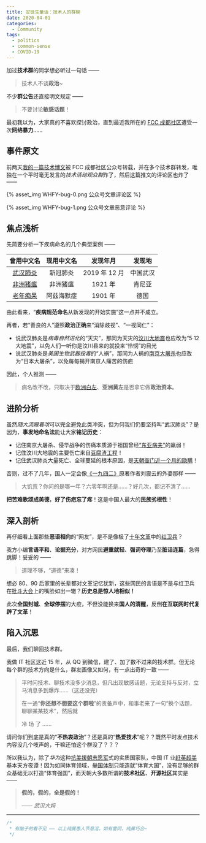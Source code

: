 ```yaml
---
title: 安徒生童话：技术人的群聊
date: 2020-04-01
categories:
  - Community
tags:
  - politics
  - common-sense
  - COVID-19
---
```


加过**技术群**的同学想必听过一句话 ——

> 技术人不谈**政治**~

不少**群公告**还直接明文规定 ——

> 不要讨论**敏感话题**！

最初我以为，大家真的不喜欢探讨政治，直到最近我所在的 [FCC 成都社区][1]遭受一次**网络暴力**……

## 事件原文

前两天[我的一篇技术博文][2]被 FCC 成都社区公众号转载，并在多个技术群转发，唯独在一个平时毫无发言的*技术活动观众群*炸了，然后这篇推文的评论区也炸了 ——

{% asset_img WHFY-bug-0.png 公众号文章评论区 %}

{% asset_img WHFY-bug-1.png 公众号文章恶意评论 %}

## 焦点浅析

先简要分析一下疾病命名的几个典型案例 ——

|  曾用中文名   | 现用中文名 |   发现年月    |  发现地  |
| :-----------: | :--------: | :-----------: | :------: |
| [武汉肺炎][3] |  新冠肺炎  | 2019 年 12 月 | 中国武汉 |
| [非洲猪瘟][4] |  非洲猪瘟  |    1921 年    |  肯尼亚  |
| [老年痴呆][5] | 阿兹海默症 |    1901 年    |   德国   |

由此看来，“**疾病规范命名**从新发现的开始实施”这一点并不成立。

再者，若“善良的人”遵照**政治正确**来“消除歧视”、“一视同仁”：

- 说武汉肺炎是*病毒自然进化*的“天灾”，那同为天灾的[汶川大地震][6]也应改为“5·12 大地震”，以免人们一听你是汶川县来的就投来“怜悯”的目光
- 说武汉肺炎是*美国生物武器投毒*的“人祸”，那同为人祸的[南京大屠杀][7]也应改为“日本大屠杀”，以免每每揭开南京人痛苦的伤疤

因此，个人推测 ——

> 病名改不改，只取决于[欧洲白左][8]、**亚洲黄左**是否拿它做**政治资本**。

## 进阶分析

虽然*随大流跟着改*可以完全避免此类冲突，但为何我们仍要坚持叫“武汉肺炎”？是因为，**事发地命名法**能让大家**铭记历史**：

- 记住南京大屠杀、侵华战争的伤痛本质源于祖国曾经[“东亚病夫”][9]的羸弱！
- 记住汶川大地震的主要伤亡来自[豆腐渣工程][10]！
- 记住武汉肺炎大量死亡、全球蔓延的根本原因，是[天朝衙门近一个月的隐瞒][11]！

否则，过不了几年，国人一定会像[《一九四二》][12]原著作者刘震云的外婆那样 ——

> 大饥荒？你问的是哪一年？六零年啊还是……？好几次，都记不清了……

**把苦难歌颂成美德**，**好了伤疤忘了疼**！这是中国人最大的**民族劣根性**！

## 深入剖析

再仔细看上面那些**恶语相向**的“网友”，是不是像极了[十年文革][13]中的[红卫兵][14]？

我方小编**言语平和**、**论据充分**，对方网民**避重就轻**、**强词夺理**乃至**脏话连篇**，急得跳脚！妥妥的 ——

> 道理不够，“道德”来凑！

想必 80、90 后家里的长辈都对文革记忆犹新，这些网民的言语是不是与红卫兵在[批斗大会][15]上的嘴脸如出一辙？**历史总是惊人地相似！**

此次**全国封城**、**全球停摆**的大疫，不但没能换来**国人的清醒**，反倒**在互联网时代复辟了文革**！

## 陷入沉思

最后，我们聊回技术群。

我做 IT 社区这近 15 年，从 QQ 到微信，建了、加了数不过来的技术群。但无论每个群的技术方向是什么，群友画像又如何，有一点出奇的一致 ——

> 平时问技术、聊技术没多少消息，但凡出现敏感话题，无论支持与反对，立马消息多到爆炸……（这还没完）
>
> 在一通“**你还想不想要这个群啦**”的责备声中，和事老来了一句“换个话题，聊聊某某技术”，然后就
>
> 冷
> 场
> 了
> ……

请问你们到底是真的“**不热衷政治**”？还是真的“**热爱技术**”呢？？既然平时发点技术内容没几个吱声的，干嘛还怕这个群没了？？？

所以我认为，除了*华为*这种[抗美援朝志愿军][16]式的实质国家队，中国 IT 业[赶英超美][17]基本天方夜谭！因为如同体育领域，[举国体制][18]只能造就“体育大国”，没有足够的群众基础无以打造“体育强国”，而天朝大多数所谓的**技术社区**、**开源社区**其实是 ——

> **假的，假的，全是假的！**
>
> —— <cite>武汉大妈</cite>

---

```JavaScript
/*
 * 有脑子的看不见 —— 以上纯属愚人节意淫，如有雷同，纯属巧合~
 */
```

[1]: https://fcc-cd.dev/
[2]: /development/web-text-speech/
[3]: https://zh.wikipedia.org/wiki/2019%E5%86%A0%E7%8A%B6%E7%97%85%E6%AF%92%E7%97%85%E7%96%AB%E6%83%85
[4]: https://zh.wikipedia.org/wiki/%E9%9D%9E%E6%B4%B2%E8%B1%AC%E7%98%9F%E7%97%85%E6%AF%92%E7%A7%91#/%E6%B5%81%E8%A1%8C%E7%97%85%E5%AD%B8
[5]: https://zh.wikipedia.org/wiki/%E9%98%BF%E8%8C%B2%E6%B5%B7%E9%BB%98%E7%97%87#/%E6%AD%B7%E5%8F%B2
[6]: https://zh.wikipedia.org/wiki/%E6%B1%B6%E5%B7%9D%E5%A4%A7%E5%9C%B0%E9%9C%87
[7]: https://zh.wikipedia.org/wiki/%E5%8D%97%E4%BA%AC%E5%A4%A7%E5%B1%A0%E6%AE%BA
[8]: https://zh.wikipedia.org/wiki/%E7%99%BD%E5%B7%A6
[9]: https://zh.wikipedia.org/wiki/%E4%B8%9C%E4%BA%9A%E7%97%85%E5%A4%AB
[10]: https://zh.wikipedia.org/wiki/%E8%B1%86%E8%85%90%E6%B8%A3%E5%B7%A5%E7%A8%8B
[11]: https://zh.wikipedia.org/wiki/2019%E5%86%A0%E7%8B%80%E7%97%85%E6%AF%92%E7%97%85%E4%B8%AD%E5%9C%8B%E5%A4%A7%E9%99%B8%E5%8F%8D%E6%87%89%E8%88%87%E5%BD%B1%E9%9F%BF
[12]: https://movie.douban.com/subject/6011805/
[13]: https://www.wikiwand.com/zh-cn/%E6%96%87%E5%8C%96%E5%A4%A7%E9%9D%A9%E5%91%BD
[14]: https://www.wikiwand.com/zh-cn/%E7%BA%A2%E5%8D%AB%E5%85%B5
[15]: https://zh.wikipedia.org/wiki/%E6%89%B9%E9%AC%A5
[16]: https://zh.wikipedia.org/wiki/%E4%B8%AD%E5%9B%BD%E4%BA%BA%E6%B0%91%E5%BF%97%E6%84%BF%E5%86%9B
[17]: https://zh.wikipedia.org/wiki/%E8%B6%85%E8%8B%B1%E8%B6%95%E7%BE%8E
[18]: https://zh.wikipedia.org/wiki/%E4%B8%AD%E5%8D%8E%E4%BA%BA%E6%B0%91%E5%85%B1%E5%92%8C%E5%9B%BD%E4%BD%93%E8%82%B2#/%E7%AE%A1%E7%90%86%E4%BD%93%E5%88%B6
